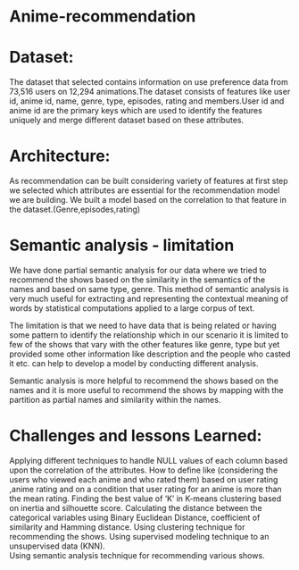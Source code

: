 # Anime-recommendation

# Dataset:

The dataset that selected contains information on use preference data from 73,516 users on 12,294 animations.The dataset consists of features like user id, anime id, name, genre, type, episodes, rating and members.User id and anime id are the primary keys which are used to identify the features uniquely and merge different dataset based on these attributes.

# Architecture:

As recommendation can be built considering variety of features at first step we selected which attributes are essential for the recommendation model we are building.
We built a model based on the correlation to that feature in the dataset.(Genre,episodes,rating)

# Semantic analysis - limitation

We have done partial semantic analysis for our data where we tried to recommend the shows based on the similarity in the semantics of the names and based on same type, genre.
This method of semantic analysis is very much useful for extracting and representing the contextual meaning of words by statistical computations applied to a large corpus of text.

The limitation is that we need to have data that is being related or having some pattern to identify the relationship which in our scenario it is limited to few of the shows that vary with the other features like genre, type but yet provided some other information like description and the people who casted it etc. can help to develop a model by conducting different analysis.

Semantic analysis is more helpful to recommend the shows based on the names and it is more useful to recommend the shows by mapping with the partition as partial names  and similarity within the names.

# Challenges and lessons Learned:

Applying different techniques to handle NULL values of each column based upon the correlation of the attributes.
How to define like (considering the users who viewed each anime and who rated them) based on user rating ,anime rating and on a condition that user rating for an anime is more than the mean rating.
Finding the best value of  ‘K’ in K-means clustering based on inertia and silhouette score.
Calculating the distance between the categorical variables using Binary Euclidean Distance, coefficient of similarity and Hamming distance.
Using clustering technique for recommending the shows.
Using supervised modeling technique to an unsupervised data (KNN).  
Using semantic analysis technique for recommending various shows.

